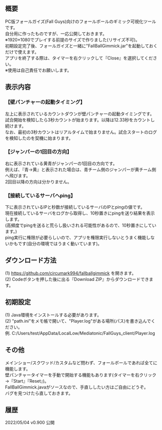 ﻿## 概要  
PC版フォールガイズ(Fall Guys)向けのフォールボールのギミック可視化ツールです。  
自分用に作ったものですが、一応公開しておきます。  
※1920×1080でプレイする前提のサイズで作りました(リサイズ不可)。  
初期設定完了後、フォールガイズと一緒に"FallBallGimmick.jar"を起動しておくだけで使えます。  
アプリを終了する際は、タイマーを右クリックして『Close』を選択してください。  
※使用は自己責任でお願いします。  
  
## 表示内容  
  
### 【壁パンチャーの起動タイミング】  
左上に表示されているカウントダウンが壁パンチャーの起動タイミングです。  
試合開始を検知したら3秒カウントが始まります。以降は12.33秒をカウントし続けます。  
なお、最初の3秒カウントはリアルタイムで始まりません。試合スタートのログを検知したのを契機に始まります。  
  
### 【ジャンパーの1回目の方向】  
右に表示されている黄青がジャンパーの1回目の方向です。  
例えば、『青→黄』と表示された場合は、青チーム側のジャンパーが黄チーム側へ飛びます。  
2回目以降の方向は分かりません。  
  
### 【接続しているサーバへping】  
下に表示されているIPと秒数が接続しているサーバのIPとpingの値です。  
現在接続しているサーバをログから取得し、10秒置きにpingを送り結果を表示します。  
(高頻度でpingを送ると荒らし扱いされる可能性があるので、10秒置きにしています。)  
ping実行に権限が必要らしいので、アプリを権限実行しないとうまく機能しないかもです(自分の環境ではうまく動いています)。  
  
## ダウンロード方法  
(1) https://github.com/circumark994/fallballgimmick を開きます。  
(2) Codeボタンを押した後に出る『Download ZIP』からダウンロードできます。  
  
## 初期設定  
(1) Java環境をインストールする必要があります。  
(2) "path.ini"をメモ帳で開いて、"Player.log"がある場所(パス)を書き込んでください。  
   例. C:/Users/test/AppData/LocalLow/Mediatonic/FallGuys_client/Player.log  
  
## その他  
メインショー/スクワッド/カスタムなど問わず、フォールボールであれば全てに機能します。  
壁パンチャータイマーを手動で開始する機能もあります(タイマーを右クリック→『Start』『Reset』)。  
FallBallGimmick.javaがソースなので、手直ししたい方はご自由にどうぞ。  
バグを見つけたら直しておきます。  
  
## 履歴  
2022/05/04 v0.900 公開  
